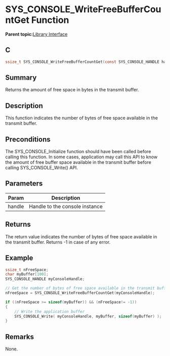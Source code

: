 # SYS\_CONSOLE\_WriteFreeBufferCountGet Function

**Parent topic:**[Library Interface](GUID-4923B60C-900F-4BB5-91B7-CE4CA6ED4059.md)

## C

```c
ssize_t SYS_CONSOLE_WriteFreeBufferCountGet(const SYS_CONSOLE_HANDLE handle)
```

## Summary

Returns the amount of free space in bytes in the transmit buffer.

## Description

This function indicates the number of bytes of free space available in the<br />transmit buffer.

## Preconditions

The SYS\_CONSOLE\_Initialize function should have been called before calling this function. In some cases, application may call this API to know the amount of free buffer space available in the transmit buffer before calling SYS\_CONSOLE\_Write\(\) API.

## Parameters

|Param|Description|
|-----|-----------|
|handle|Handle to the console instance|

## Returns

The return value indicates the number of bytes of free space available in the transmit buffer. Returns -1 in case of any error.

## Example

```c
ssize_t nFreeSpace;
char myBuffer[100];
SYS_CONSOLE_HANDLE myConsoleHandle;

// Get the number of bytes of free space available in the transmit buffer.
nFreeSpace = SYS_CONSOLE_WriteFreeBufferCountGet(myConsoleHandle);

if ((nFreeSpace >= sizeof(myBuffer)) && (nFreeSpace!= -1))
{
    // Write the application buffer
    SYS_CONSOLE_Write( myConsoleHandle, myBuffer, sizeof(myBuffer) );
}
```

## Remarks

None.

